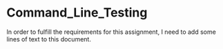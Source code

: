 # Command_Line_Testing
In order to fulfill the requirements for this assignment, I need to add some lines of text to this document.
